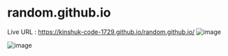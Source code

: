 # random.github.io

Live URL : https://kinshuk-code-1729.github.io/random.github.io/
![image](https://github.com/kinshuk-code-1729/random.github.io/assets/90320839/13a64f37-9d67-4449-b430-614d43f15e45)

![image](https://github.com/kinshuk-code-1729/random.github.io/assets/90320839/1ff0b38a-4e71-47aa-a7dd-92616553c651)
